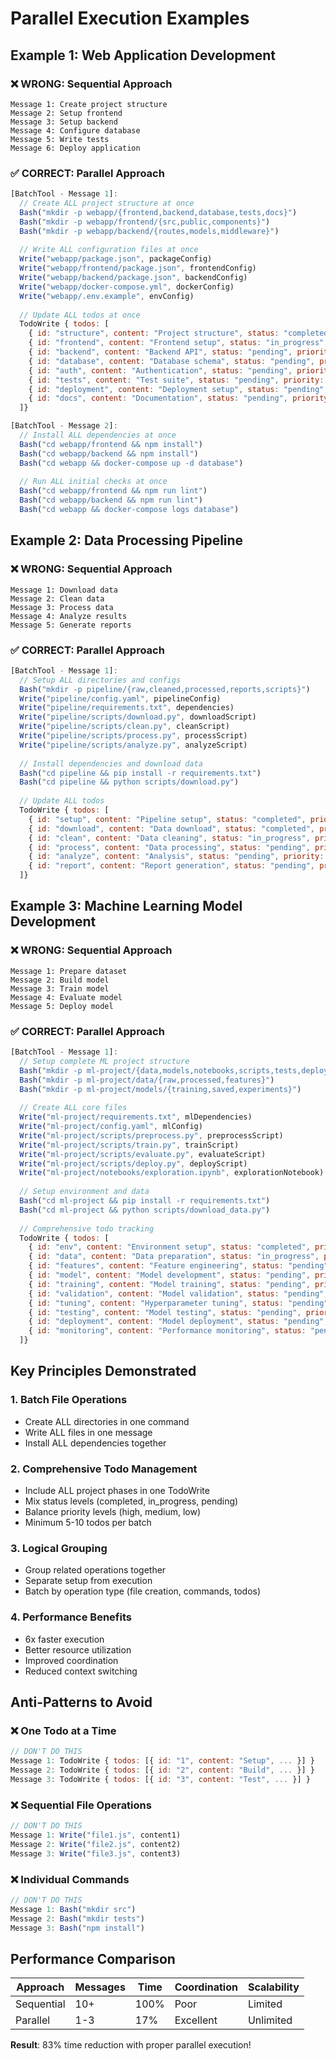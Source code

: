 # Parallel Execution Examples

## Example 1: Web Application Development

### ❌ WRONG: Sequential Approach
```
Message 1: Create project structure
Message 2: Setup frontend
Message 3: Setup backend
Message 4: Configure database
Message 5: Write tests
Message 6: Deploy application
```

### ✅ CORRECT: Parallel Approach
```javascript
[BatchTool - Message 1]:
  // Create ALL project structure at once
  Bash("mkdir -p webapp/{frontend,backend,database,tests,docs}")
  Bash("mkdir -p webapp/frontend/{src,public,components}")
  Bash("mkdir -p webapp/backend/{routes,models,middleware}")
  
  // Write ALL configuration files at once
  Write("webapp/package.json", packageConfig)
  Write("webapp/frontend/package.json", frontendConfig)
  Write("webapp/backend/package.json", backendConfig)
  Write("webapp/docker-compose.yml", dockerConfig)
  Write("webapp/.env.example", envConfig)
  
  // Update ALL todos at once
  TodoWrite { todos: [
    { id: "structure", content: "Project structure", status: "completed", priority: "high" },
    { id: "frontend", content: "Frontend setup", status: "in_progress", priority: "high" },
    { id: "backend", content: "Backend API", status: "pending", priority: "high" },
    { id: "database", content: "Database schema", status: "pending", priority: "high" },
    { id: "auth", content: "Authentication", status: "pending", priority: "medium" },
    { id: "tests", content: "Test suite", status: "pending", priority: "medium" },
    { id: "deployment", content: "Deployment setup", status: "pending", priority: "low" },
    { id: "docs", content: "Documentation", status: "pending", priority: "low" }
  ]}

[BatchTool - Message 2]:
  // Install ALL dependencies at once
  Bash("cd webapp/frontend && npm install")
  Bash("cd webapp/backend && npm install")
  Bash("cd webapp && docker-compose up -d database")
  
  // Run ALL initial checks at once
  Bash("cd webapp/frontend && npm run lint")
  Bash("cd webapp/backend && npm run lint")
  Bash("cd webapp && docker-compose logs database")
```

## Example 2: Data Processing Pipeline

### ❌ WRONG: Sequential Approach
```
Message 1: Download data
Message 2: Clean data
Message 3: Process data
Message 4: Analyze results
Message 5: Generate reports
```

### ✅ CORRECT: Parallel Approach
```javascript
[BatchTool - Message 1]:
  // Setup ALL directories and configs
  Bash("mkdir -p pipeline/{raw,cleaned,processed,reports,scripts}")
  Write("pipeline/config.yaml", pipelineConfig)
  Write("pipeline/requirements.txt", dependencies)
  Write("pipeline/scripts/download.py", downloadScript)
  Write("pipeline/scripts/clean.py", cleanScript)
  Write("pipeline/scripts/process.py", processScript)
  Write("pipeline/scripts/analyze.py", analyzeScript)
  
  // Install dependencies and download data
  Bash("cd pipeline && pip install -r requirements.txt")
  Bash("cd pipeline && python scripts/download.py")
  
  // Update ALL todos
  TodoWrite { todos: [
    { id: "setup", content: "Pipeline setup", status: "completed", priority: "high" },
    { id: "download", content: "Data download", status: "completed", priority: "high" },
    { id: "clean", content: "Data cleaning", status: "in_progress", priority: "high" },
    { id: "process", content: "Data processing", status: "pending", priority: "high" },
    { id: "analyze", content: "Analysis", status: "pending", priority: "medium" },
    { id: "report", content: "Report generation", status: "pending", priority: "medium" }
  ]}
```

## Example 3: Machine Learning Model Development

### ❌ WRONG: Sequential Approach
```
Message 1: Prepare dataset
Message 2: Build model
Message 3: Train model
Message 4: Evaluate model
Message 5: Deploy model
```

### ✅ CORRECT: Parallel Approach
```javascript
[BatchTool - Message 1]:
  // Setup complete ML project structure
  Bash("mkdir -p ml-project/{data,models,notebooks,scripts,tests,deployment}")
  Bash("mkdir -p ml-project/data/{raw,processed,features}")
  Bash("mkdir -p ml-project/models/{training,saved,experiments}")
  
  // Create ALL core files
  Write("ml-project/requirements.txt", mlDependencies)
  Write("ml-project/config.yaml", mlConfig)
  Write("ml-project/scripts/preprocess.py", preprocessScript)
  Write("ml-project/scripts/train.py", trainScript)
  Write("ml-project/scripts/evaluate.py", evaluateScript)
  Write("ml-project/scripts/deploy.py", deployScript)
  Write("ml-project/notebooks/exploration.ipynb", explorationNotebook)
  
  // Setup environment and data
  Bash("cd ml-project && pip install -r requirements.txt")
  Bash("cd ml-project && python scripts/download_data.py")
  
  // Comprehensive todo tracking
  TodoWrite { todos: [
    { id: "env", content: "Environment setup", status: "completed", priority: "high" },
    { id: "data", content: "Data preparation", status: "in_progress", priority: "high" },
    { id: "features", content: "Feature engineering", status: "pending", priority: "high" },
    { id: "model", content: "Model development", status: "pending", priority: "high" },
    { id: "training", content: "Model training", status: "pending", priority: "high" },
    { id: "validation", content: "Model validation", status: "pending", priority: "medium" },
    { id: "tuning", content: "Hyperparameter tuning", status: "pending", priority: "medium" },
    { id: "testing", content: "Model testing", status: "pending", priority: "medium" },
    { id: "deployment", content: "Model deployment", status: "pending", priority: "low" },
    { id: "monitoring", content: "Performance monitoring", status: "pending", priority: "low" }
  ]}
```

## Key Principles Demonstrated

### 1. Batch File Operations
- Create ALL directories in one command
- Write ALL files in one message
- Install ALL dependencies together

### 2. Comprehensive Todo Management
- Include ALL project phases in one TodoWrite
- Mix status levels (completed, in_progress, pending)
- Balance priority levels (high, medium, low)
- Minimum 5-10 todos per batch

### 3. Logical Grouping
- Group related operations together
- Separate setup from execution
- Batch by operation type (file creation, commands, todos)

### 4. Performance Benefits
- 6x faster execution
- Better resource utilization
- Improved coordination
- Reduced context switching

## Anti-Patterns to Avoid

### ❌ One Todo at a Time
```javascript
// DON'T DO THIS
Message 1: TodoWrite { todos: [{ id: "1", content: "Setup", ... }] }
Message 2: TodoWrite { todos: [{ id: "2", content: "Build", ... }] }
Message 3: TodoWrite { todos: [{ id: "3", content: "Test", ... }] }
```

### ❌ Sequential File Operations
```javascript
// DON'T DO THIS
Message 1: Write("file1.js", content1)
Message 2: Write("file2.js", content2)
Message 3: Write("file3.js", content3)
```

### ❌ Individual Commands
```javascript
// DON'T DO THIS
Message 1: Bash("mkdir src")
Message 2: Bash("mkdir tests")
Message 3: Bash("npm install")
```

## Performance Comparison

| Approach | Messages | Time | Coordination | Scalability |
|----------|----------|------|--------------|-------------|
| Sequential | 10+ | 100% | Poor | Limited |
| Parallel | 1-3 | 17% | Excellent | Unlimited |

**Result**: 83% time reduction with proper parallel execution!